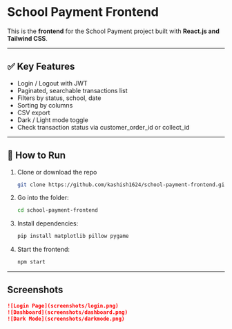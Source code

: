 #  School Payment Frontend

This is the **frontend** for the School Payment project built with **React.js and Tailwind CSS**.

---
## ✅ Key Features

- Login / Logout with JWT
- Paginated, searchable transactions list
- Filters by status, school, date
- Sorting by columns
- CSV export
- Dark / Light mode toggle
- Check transaction status via customer_order_id or collect_id

---

## 🚀 How to Run

1. Clone or download the repo
   ```bash
   git clone https://github.com/kashish1624/school-payment-frontend.git

2. Go into the folder:
    ```bash
   cd school-payment-frontend

2. Install dependencies:
   ```bash
   pip install matplotlib pillow pygame

3. Start the frontend:
   ```bash
   npm start

---

## Screenshots
  ```markdown
  ![Login Page](screenshots/login.png)
  ![Dashboard](screenshots/dashboard.png)
  ![Dark Mode](screenshots/darkmode.png)

